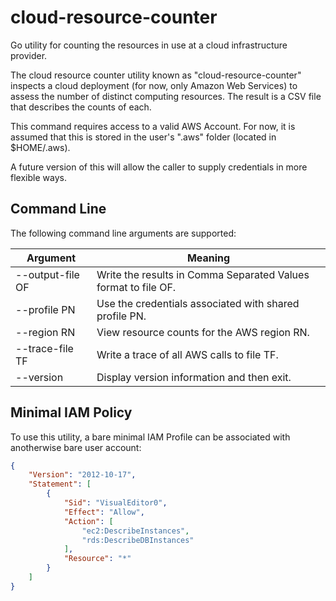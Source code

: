 # cloud-resource-counter

Go utility for counting the resources in use at a cloud infrastructure provider.

The cloud resource counter utility known as "cloud-resource-counter" inspects
a cloud deployment (for now, only Amazon Web Services) to assess the number of
distinct computing resources. The result is a CSV file that describes the counts
of each.

This command requires access to a valid AWS Account. For now, it is assumed that
this is stored in the user's ".aws" folder (located in $HOME/.aws).

A future version of this will allow the caller to supply credentials in more
flexible ways.

## Command Line

The following command line arguments are supported:

Argument         | Meaning
-----------------|----------------------------------
--output-file OF | Write the results in Comma Separated Values format to file OF.
--profile PN     | Use the credentials associated with shared profile PN.
--region RN      | View resource counts for the AWS region RN.
--trace-file TF  | Write a trace of all AWS calls to file TF.
--version        | Display version information and then exit.

## Minimal IAM Policy

To use this utility, a bare minimal IAM Profile can be associated with anotherwise bare user account:

```JSON
{
    "Version": "2012-10-17",
    "Statement": [
        {
            "Sid": "VisualEditor0",
            "Effect": "Allow",
            "Action": [
                "ec2:DescribeInstances",
                "rds:DescribeDBInstances"
            ],
            "Resource": "*"
        }
    ]
}
```
